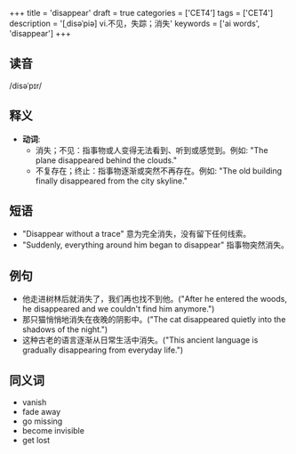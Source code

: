 +++
title = 'disappear'
draft = true
categories = ['CET4']
tags = ['CET4']
description = '[ˌdisəˈpiə] vi.不见，失踪；消失'
keywords = ['ai words', 'disappear']
+++

## 读音
/disəˈpɪr/

## 释义
- **动词**:
  - 消失；不见：指事物或人变得无法看到、听到或感觉到。例如: "The plane disappeared behind the clouds."
  - 不复存在；终止：指事物逐渐或突然不再存在。例如: "The old building finally disappeared from the city skyline."

## 短语
- "Disappear without a trace" 意为完全消失，没有留下任何线索。
- "Suddenly, everything around him began to disappear" 指事物突然消失。

## 例句
- 他走进树林后就消失了，我们再也找不到他。("After he entered the woods, he disappeared and we couldn't find him anymore.")
- 那只猫悄悄地消失在夜晚的阴影中。("The cat disappeared quietly into the shadows of the night.")
- 这种古老的语言逐渐从日常生活中消失。("This ancient language is gradually disappearing from everyday life.")

## 同义词
- vanish
- fade away
- go missing
- become invisible
- get lost

